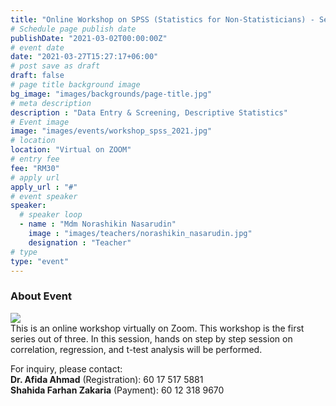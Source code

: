```yaml
---
title: "Online Workshop on SPSS (Statistics for Non-Statisticians) - Series 2"
# Schedule page publish date
publishDate: "2021-03-02T00:00:00Z"
# event date
date: "2021-03-27T15:27:17+06:00"
# post save as draft
draft: false
# page title background image
bg_image: "images/backgrounds/page-title.jpg"
# meta description
description : "Data Entry & Screening, Descriptive Statistics"
# Event image
image: "images/events/workshop_spss_2021.jpg"
# location
location: "Virtual on ZOOM"
# entry fee
fee: "RM30"
# apply url
apply_url : "#"
# event speaker
speaker:
  # speaker loop
  - name : "Mdm Norashikin Nasarudin"
    image : "images/teachers/norashikin_nasarudin.jpg"
    designation : "Teacher"
# type
type: "event"
---
```


### About Event

![](images/events/workshop_spss_2021.jpg)  
This is an online workshop virtually on Zoom. This workshop is the first series out of three. In this session, hands on step by step session on correlation, regression, and t-test analysis will be performed.

For inquiry, please contact:  
**Dr. Afida Ahmad** (Registration): 60 17 517 5881  
**Shahida Farhan Zakaria** (Payment): 60 12 318 9670
